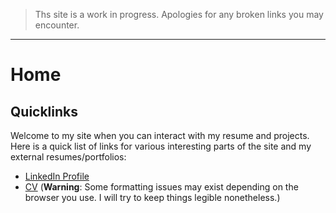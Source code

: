 > Ths site is a work in progress. Apologies for any broken links you may encounter. 

***

# Home

## Quicklinks
Welcome to my site when you can interact with my resume and projects. Here is a quick list 
of links for various interesting parts of the site and my external resumes/portfolios:  
* [LinkedIn Profile](https://www.linkedin.com/in/nathanphippsoneill/)
* [CV](CV_NathanPhippsONeill_2022.html) (**Warning**: Some formatting issues may exist 
depending on the browser you use. I will try to keep things legible nonetheless.)
